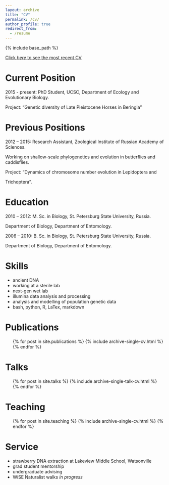 ```yaml
---
layout: archive
title: "CV"
permalink: /cv/
author_profile: true
redirect_from:
  - /resume
---
```


{% include base_path %}

[Click *here* to see the most recent CV](../files/VershininaAlisa_CVoct18.pdf)


Current Position
======
2015 - present: PhD Student, UCSC, Department of Ecology and Evolutionary Biology.

Project: “Genetic diversity of Late Pleistocene Horses in Beringia”

Previous Positions
======

2012 – 2015: Research Assistant, Zoological Institute of Russian Academy of Sciences.

Working on shallow-scale phylogenetics and evolution in butterflies and caddisflies.

Project: “Dynamics of chromosome number evolution in Lepidoptera and

Trichoptera”.

Education
======

2010 – 2012: M. Sc. in Biology, St. Petersburg State University, Russia.

Department of Biology, Department of Entomology.

2006 – 2010: B. Sc. in Biology, St. Petersburg State University, Russia.

Department of Biology, Department of Entomology.

Skills
======

* ancient DNA 
* working at a sterile lab
* next-gen wet lab
* illumina data analysis and processing
* analysis and modelling of population genetic data
* bash, python, R, LaTex, markdown

Publications
======
  <ul>{% for post in site.publications %}
    {% include archive-single-cv.html %}
  {% endfor %}</ul>
  
Talks
======
  <ul>{% for post in site.talks %}
    {% include archive-single-talk-cv.html %}
  {% endfor %}</ul>
  
Teaching
======
  <ul>{% for post in site.teaching %}
    {% include archive-single-cv.html %}
  {% endfor %}</ul>
  
Service
======
* strawberry DNA extraction at Lakeview Middle School, Watsonville
* grad student mentorship
* undergraduate advising
* WiSE Naturalist walks *in progress*